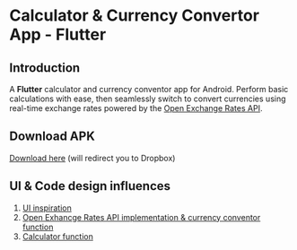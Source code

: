 # Calculator & Currency Convertor App - Flutter
## Introduction
A **Flutter** calculator and currency conventor app for Android. Perform basic calculations with ease, then seamlessly switch to convert currencies using real-time exchange rates powered by the [Open Exchange Rates API](https://openexchangerates.org/).
## Download APK
[Download here](https://www.dropbox.com/scl/fi/tzbi9qkckndky7vvl77he/app-release_1.2.apk?rlkey=xgxk55bvvt09pbyjdy0n59b8u&dl=0) (will redirect you to Dropbox)
## UI & Code design influences
1. [UI inspiration](https://www.figma.com/community/file/1207732029094166615/calculator-mobile-app-ui-deisgn)
2. [Open Exhancge Rates API implementation & currency conventor function](https://github.com/saadshd/Flutter-Currency-Converter)
3. [Calculator function](https://github.com/saadshd/calculator)


